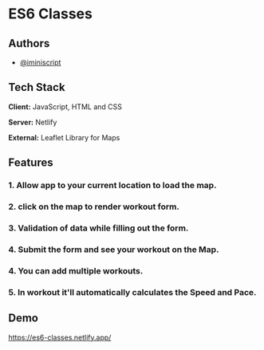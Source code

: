 
# ES6 Classes



## Authors

- [@iminiscript](https://www.github.com/iminiscript)


## Tech Stack

**Client:** JavaScript, HTML and CSS

**Server:** Netlify

**External:** Leaflet Library for Maps 


## Features 

### 1. Allow app to your current location to load the map.
### 2. click on the map to render workout form.
### 3. Validation of data while filling out the form.
### 4. Submit the form and see your workout on the Map.
### 4. You can add multiple workouts. 
### 5. In workout it'll automatically calculates the Speed and Pace. 






## Demo

https://es6-classes.netlify.app/ 

